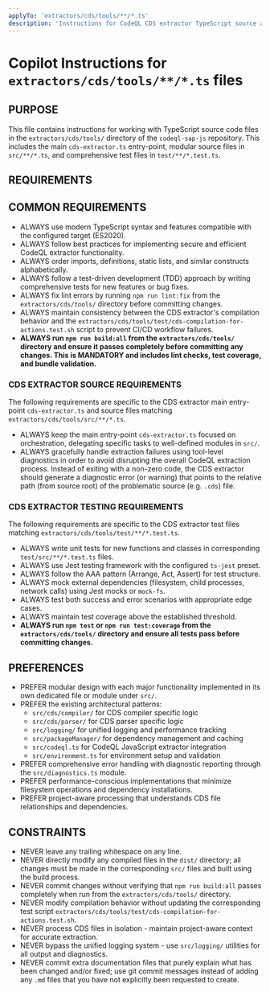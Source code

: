 ```yaml
---
applyTo: 'extractors/cds/tools/**/*.ts'
description: 'Instructions for CodeQL CDS extractor TypeScript source and test files.'
---
```


# Copilot Instructions for `extractors/cds/tools/**/*.ts` files

## PURPOSE

This file contains instructions for working with TypeScript source code files in the `extractors/cds/tools/` directory of the `codeql-sap-js` repository. This includes the main `cds-extractor.ts` entry-point, modular source files in `src/**/*.ts`, and comprehensive test files in `test/**/*.test.ts`.

## REQUIREMENTS

## COMMON REQUIREMENTS

- ALWAYS use modern TypeScript syntax and features compatible with the configured target (ES2020).
- ALWAYS follow best practices for implementing secure and efficient CodeQL extractor functionality.
- ALWAYS order imports, definitions, static lists, and similar constructs alphabetically.
- ALWAYS follow a test-driven development (TDD) approach by writing comprehensive tests for new features or bug fixes.
- ALWAYS fix lint errors by running `npm run lint:fix` from the `extractors/cds/tools/` directory before committing changes.
- ALWAYS maintain consistency between the CDS extractor's compilation behavior and the `extractors/cds/tools/test/cds-compilation-for-actions.test.sh` script to prevent CI/CD workflow failures.
- **ALWAYS run `npm run build:all` from the `extractors/cds/tools/` directory and ensure it passes completely before committing any changes. This is MANDATORY and includes lint checks, test coverage, and bundle validation.**

### CDS EXTRACTOR SOURCE REQUIREMENTS

The following requirements are specific to the CDS extractor main entry-point `cds-extractor.ts` and source files matching `extractors/cds/tools/src/**/*.ts`.

- ALWAYS keep the main entry-point `cds-extractor.ts` focused on orchestration, delegating specific tasks to well-defined modules in `src/`.
- ALWAYS gracefully handle extraction failures using tool-level diagnostics in order to avoid disrupting the overall CodeQL extraction process. Instead of exiting with a non-zero code, the CDS extractor should generate a diagnostic error (or warning) that points to the relative path (from source root) of the problematic source (e.g. `.cds`) file.

### CDS EXTRACTOR TESTING REQUIREMENTS

The following requirements are specific to the CDS extractor test files matching `extractors/cds/tools/test/**/*.test.ts`.

- ALWAYS write unit tests for new functions and classes in corresponding `test/src/**/*.test.ts` files.
- ALWAYS use Jest testing framework with the configured `ts-jest` preset.
- ALWAYS follow the AAA pattern (Arrange, Act, Assert) for test structure.
- ALWAYS mock external dependencies (filesystem, child processes, network calls) using Jest mocks or `mock-fs`.
- ALWAYS test both success and error scenarios with appropriate edge cases.
- ALWAYS maintain test coverage above the established threshold.
- **ALWAYS run `npm test` or `npm run test:coverage` from the `extractors/cds/tools/` directory and ensure all tests pass before committing changes.**

## PREFERENCES

- PREFER modular design with each major functionality implemented in its own dedicated file or module under `src/`.
- PREFER the existing architectural patterns:
  - `src/cds/compiler/` for CDS compiler specific logic
  - `src/cds/parser/` for CDS parser specific logic
  - `src/logging/` for unified logging and performance tracking
  - `src/packageManager/` for dependency management and caching
  - `src/codeql.ts` for CodeQL JavaScript extractor integration
  - `src/environment.ts` for environment setup and validation
- PREFER comprehensive error handling with diagnostic reporting through the `src/diagnostics.ts` module.
- PREFER performance-conscious implementations that minimize filesystem operations and dependency installations.
- PREFER project-aware processing that understands CDS file relationships and dependencies.

## CONSTRAINTS

- NEVER leave any trailing whitespace on any line.
- NEVER directly modify any compiled files in the `dist/` directory; all changes must be made in the corresponding `src/` files and built using the build process.
- NEVER commit changes without verifying that `npm run build:all` passes completely when run from the `extractors/cds/tools/` directory.
- NEVER modify compilation behavior without updating the corresponding test script `extractors/cds/tools/test/cds-compilation-for-actions.test.sh`.
- NEVER process CDS files in isolation - maintain project-aware context for accurate extraction.
- NEVER bypass the unified logging system - use `src/logging/` utilities for all output and diagnostics.
- NEVER commit extra documentation files that purely explain what has been changed and/or fixed; use git commit messages instead of adding any `.md` files that you have not explicitly been requested to create.
